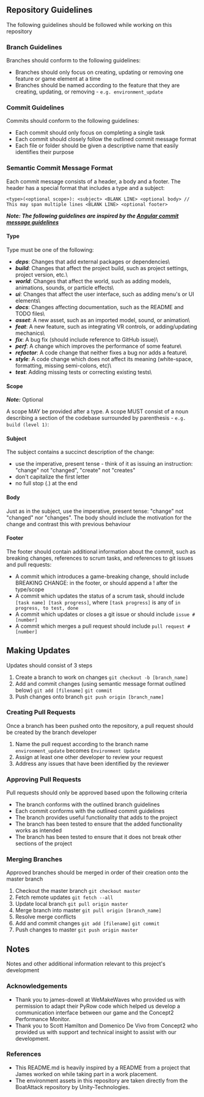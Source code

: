 ## Repository Guidelines

The following guidelines should be followed while working on this repository

### Branch Guidelines

Branches should conform to the following guidelines:

- Branches should only focus on creating, updating or removing one feature or game element at a time
- Branches should be named according to the feature that they are creating, updating, or removing - `e.g. environment_update`

### Commit Guidelines

Commits should conform to the following guidelines:

- Each commit should only focus on completing a single task
- Each commit should closely follow the outlined commit message format
- Each file or folder should be given a descriptive name that easily identifies their purpose

### Semantic Commit Message Format

Each commit message consists of a header, a body and a footer. The header has a special format that includes a type and a subject:

`<type>(<optional scope>): <subject> <BLANK LINE> <optional body> // This may span multiple lines <BLANK LINE> <optional footer>`

***Note: The following guidelines are inspired by the [Angular commit message guidelines](https://github.com/angular/angular/blob/22b96b9/CONTRIBUTING.md#-commit-message-guidelines)***

#### Type

Type must be one of the following:

- ***deps***: Changes that add external packages or dependencies\ 
- ***build***: Changes that affect the project build, such as project settings, project version, etc.\ 
- ***world***: Changes that affect the world, such as adding models, animations, sounds, or particle effects\ 
- ***ui***: Changes that affect the user interface, such as adding menu's or UI elements\ 
- ***docs***: Changes affecting documentation, such as the README and TODO files\ 
- ***asset***: A new asset, such as an imported model, sound, or animation\ 
- ***feat***: A new feature, such as integrating VR controls, or adding/updating mechanics\ 
- ***fix***: A bug fix (should include reference to GitHub issue)\ 
- ***perf***: A change which improves the performance of some feature\ 
- ***refactor***: A code change that neither fixes a bug nor adds a feature\ 
- ***style***: A code change which does not affect its meaning (white-space, formatting, missing semi-colons, etc)\ 
- ***test***: Adding missing tests or correcting existing tests\ 

#### Scope

***Note:*** Optional

A scope MAY be provided after a type. A scope MUST consist of a noun describing a section of the codebase surrounded by parenthesis - `e.g. build (level 1)`:

#### Subject

The subject contains a succinct description of the change:

- use the imperative, present tense - think of it as issuing an instruction: "change" not "changed", "create" not "creates" 
- don't capitalize the first letter 
- no full stop (.) at the end

#### Body

Just as in the subject, use the imperative, present tense: "change" not "changed" nor "changes". The body should include the motivation for the change and contrast this with previous behaviour

#### Footer

The footer should contain additional information about the commit, such as breaking changes, references to scrum tasks, and references to git issues and pull requests:

- A commit which introduces a game-breaking change, should include BREAKING CHANGE: in the footer, or should append a ! after the type/scope
- A commit which updates the status of a scrum task, should include `[task name] [task progress]`, where `[task progress]` is any of `in progress, to test, done`
- A commit which updates or closes a git issue or should include `issue #[number]`
- A commit which merges a pull request should include `pull request #[number]`

## Making Updates

Updates should consist of 3 steps

1. Create a branch to work on changes `git checkout -b [branch_name]`
2. Add and commit changes (using semantic message format outlined below) `git add [filename]` `git commit`
3. Push changes onto branch `git push origin [branch_name]`

### Creating Pull Requests

Once a branch has been pushed onto the repository, a pull request should be created by the branch developer

1. Name the pull request according to the branch name `environment_update` becomes `Environment Update`
2. Assign at least one other developer to review your request
3. Address any issues that have been identified by the reviewer

### Approving Pull Requests

Pull requests should only be approved based upon the following criteria

- The branch conforms with the outlined branch guidelines
- Each commit conforms with the outlined commit guidelines
- The branch provides useful functionality that adds to the project
- The branch has been tested to ensure that the added functionality works as intended
- The branch has been tested to ensure that it does not break other sections of the project

### Merging Branches

Approved branches should be merged in order of their creation onto the master branch

1. Checkout the master branch `git checkout master`
2. Fetch remote updates `git fetch --all`
3. Update local branch `git pull origin master`
3. Merge branch into master `git pull origin [branch_name]`
4. Resolve merge conflicts
5. Add and commit changes `git add [filename]` `git commit`
6. Push changes to master `git push origin master`

## Notes

Notes and other additional information relevant to this project's development

### Acknowledgements

- Thank you to james-dowell at WeMakeWaves who provided us with permission to adapt their PyRow code which helped us develop a communication interface between our game and the Concept2 Performance Monitor.
- Thank you to Scott Hamilton and Domenico De Vivo from Concept2 who provided us with support and technical insight to assist with our development.

### References

- This README.md is heavily inspired by a README from a project that James worked on while taking part in a work placement.
- The environment assets in this repository are taken directly from the BoatAttack repository by Unity-Technologies.
